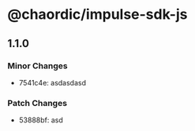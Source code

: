 # @chaordic/impulse-sdk-js

## 1.1.0

### Minor Changes

- 7541c4e: asdasdasd

### Patch Changes

- 53888bf: asd
